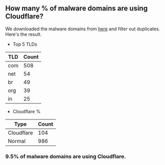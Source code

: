 ## How many % of malware domains are using Cloudflare?


We downloaded the malware domains from [here](https://urlhaus.abuse.ch) and filter out duplicates.
Here's the result.


[//]: # (start replacement)


- Top 5 TLDs

| TLD | Count |
| --- | --- |
| com | 508 |
| net | 54 |
| br | 49 |
| org | 39 |
| in | 25 |


- Cloudflare %

| Type | Count |
| --- | --- |
| Cloudflare | 104 |
| Normal | 986 |


### 9.5% of malware domains are using Cloudflare.